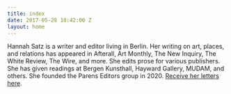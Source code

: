 ```yaml
---
title: index
date: 2017-05-28 18:42:00 Z
layout: home
---
```


Hannah Satz is a writer and editor living in Berlin. Her writing on art, places, and relations has appeared in Afterall, Art Monthly, The New Inquiry, The White Review, The Wire, and more. She edits prose for various publishers. She has given readings at Bergen Kunsthall, Hayward Gallery, MUDAM, and others. She founded the Parens Editors group in 2020. <a href="https://tinyletter.com/hannah_satz">Receive her letters here</a>.